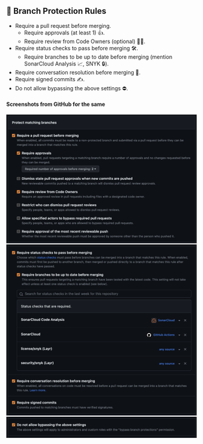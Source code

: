## 🌿 Branch Protection Rules

- Require a pull request before merging.
    - Require approvals (at least 1) 👍.
    - Require review from Code Owners (optional) 👨‍💻.
- Require status checks to pass before merging 🛠️.
    - Require branches to be up to date before merging (mention SonarCloud Analysis 📈, SNYK 🔒).
- Require conversation resolution before merging 💬.
- Require signed commits ✍️.
- Do not allow bypassing the above settings ⛔.

#### Screenshots from GitHub for the same 

![Require pull request before merging ](../assets/images/branching-part-1.png)
![Require status checks before merging, conversations, signed commits](../assets/images/branching-part-2.png)
![Do not allow to bypass settings](../assets/images/branching-part-3.png)
